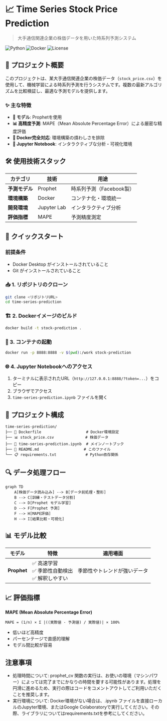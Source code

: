 # 📈 Time Series Stock Price Prediction

> 大手通信関連企業の株価データを用いた時系列予測システム

![Python](https://img.shields.io/badge/Python-3.10+-blue.svg)
![Docker](https://img.shields.io/badge/Docker-Ready-blue.svg)
![License](https://img.shields.io/badge/License-MIT-green.svg)

## 🎯 プロジェクト概要

このプロジェクトは、某大手通信関連企業の株価データ（`stock_price.csv`）を使用して、機械学習による時系列予測を行うシステムです。複数の最新アルゴリズムを比較検証し、最適な予測モデルを提供します。

### ✨ 主な特徴

- **🤖 モデル**: Prophetを使用
- **📊 高精度予測**: MAPE（Mean Absolute Percentage Error）による厳密な精度評価
- **🐳 Docker完全対応**: 環境構築の煩わしさを排除
- **📓 Jupyter Notebook**: インタラクティブな分析・可視化環境

## 🛠️ 使用技術スタック

| カテゴリ | 技術 | 用途 |
|----------|------|------|
| **予測モデル** | Prophet | 時系列予測（Facebook製） |
| **環境構築** | Docker | コンテナ化・環境統一 |
| **開発環境** | Jupyter Lab | インタラクティブ分析 |
| **評価指標** | MAPE | 予測精度測定 |

## 🚀 クイックスタート

### 前提条件
- Docker Desktop がインストールされていること
- Git がインストールされていること

### 📥 1. リポジトリのクローン
```bash
git clone <リポジトリURL>
cd time-series-prediction
```

### 🏗️ 2. Dockerイメージのビルド
```bash
docker build -t stock-prediction .
```

### 🚀 3. コンテナの起動
```bash
docker run -p 8888:8888 -v $(pwd):/work stock-prediction
```

### 🌐 4. Jupyter Notebookへのアクセス
1. ターミナルに表示されたURL（`http://127.0.0.1:8888/?token=...`）をコピー
2. ブラウザでアクセス
3. `time-series-prediction.ipynb` ファイルを開く

## 📁 プロジェクト構成

```
time-series-prediction/
├── 📄 Dockerfile                    # Docker環境設定
├── 📊 stock_price.csv              # 株価データ
├── 📓 time-series-prediction.ipynb  # メインノートブック
├── 📝 README.md                    # このファイル
└── 📋 requirements.txt             # Python依存関係
```

## 🔍 データ処理フロー

```mermaid
graph TD
    A[株価データ読み込み] --> B[データ前処理・整形]
    B --> C[訓練・テストデータ分割]
    C --> D[Prophet モデル学習]
    D --> F[Prophet 予測]
    F --> H[MAPE評価]
    H --> I[結果比較・可視化]
```

## 📊 モデル比較

| モデル | 特徴 | 適用場面 |
|--------|------|----------|
| **Prophet** | ✅ 高速学習<br>✅ 季節性自動検出<br>✅ 解釈しやすい | 季節性やトレンドが強いデータ |

## 📈 評価指標

**MAPE (Mean Absolute Percentage Error)**
```
MAPE = (1/n) × Σ |((実際値 - 予測値) / 実際値)| × 100%
```

- 低いほど高精度
- パーセンテージで直感的理解
- モデル間比較が容易

## 注意事項
- 処理時間について: prophet_cv 関数の実行は、お使いの環境（マシンパワー）によっては完了までにかなりの時間を要する可能性があります。処理を円滑に進めるため、実行の際はコードをコメントアウトしてご利用いただくことを推奨します。
- 実行環境について: Docker環境がない場合は、.ipynb ファイルを直接ローカルのJupyter環境、またはGoogle Colaboratoryで実行してください。その際、ライブラリについてはrequirements.txtを参考にしてください。
